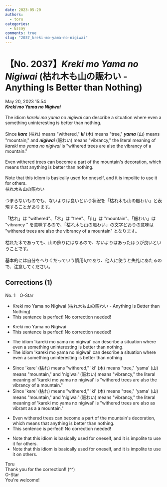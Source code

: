 ```yaml
---
date: 2023-05-20
authors:
  - toru
categories:
  - Essay
comments: true
slug: "2037_kreki-mo-yama-no-nigiwai"
---
```


# 【No. 2037】<strong><em>Kreki mo Yama no Nigiwai</em></strong> (枯れ木も山の賑わい - Anything Is Better than Nothing)
<div class="date">May 20, 2023 15:54</div>
<div id="post"><div id="body_show_ori">
<strong><em>Kreki mo Yama no Nigiwai</em></strong><br/><br/>The idiom <em>kareki mo yama no nigiwai</em> can describe a situation where even a something uninteresting is better than nothing.<br/><br/>Since <strong><em>kare</em></strong> (枯れ) means "withered," <strong><em>ki</em></strong> (木) means "tree," <strong><em>yama</em></strong> (山) means "mountain," and <strong><em>nigiwai</em></strong> (賑わい) means "vibrancy," the literal meaning of <em>kareki mo yama no nigiwai</em> is "withered trees are also the vibrancy of a mountain."<br/><br/>Even withered trees can become a part of the mountain's decoration, which means that anything is better than nothing.<br/><br/>Note that this idiom is basically used for oneself, and it is impolite to use it for others.
</div></div>

<!-- more -->

<div id="post_ja"><div id="body_show_mo">
枯れ木も山の賑わい<br/><br/>つまらないものでも、ないよりは良いという状況を「枯れ木も山の賑わい」と表現することがあります。<br/><br/>「枯れ」は "withered"、「木」は "tree"、「山」は "mountain"、「賑わい」は "vibrancy " を意味するので、「枯れ木も山の賑わい」の文字どおりの意味は "withered trees are also the vibrancy of a mountain" となります。<br/><br/>枯れた木であっても、山の飾りにはなるので、ないよりはあったほうが良いということです。<br/><br/>基本的には自分をへりくだっていう慣用句であり、他人に使うと失礼にあたるので、注意してください。
</div></div>

## Corrections (1)
<div id="block"><div class="first_name"> No. 1　<span class="just_name">O-Star</span></div><div id="block2">
<ul class="correction_field">
<li class="incorrect">Kreki mo Yama no Nigiwai (枯れ木も山の賑わい - Anything Is Better than Nothing)</li>
<li class="corrected perfect">This sentence is perfect! No correction needed!</li>
</ul>
<ul class="correction_field">
<li class="incorrect">Kreki mo Yama no Nigiwai</li>
<li class="corrected perfect">This sentence is perfect! No correction needed!</li>
</ul>
<ul class="correction_field">
<li class="incorrect">The idiom 'kareki mo yama no nigiwai' can describe a situation where even a something uninteresting is better than nothing.</li>
<li class="corrected correct">
The idiom 'kareki mo yama no nigiwai' can describe a situation where <span class="sline"><span class="f_red">even a </span></span>something uninteresting is better than nothing.
</li>
</ul>
<ul class="correction_field">
<li class="incorrect">Since 'kare' (枯れ) means "withered," 'ki' (木) means "tree," 'yama' (山) means "mountain," and 'nigiwai' (賑わい) means "vibrancy," the literal meaning of 'kareki mo yama no nigiwai' is "withered trees are also the vibrancy of a mountain."</li>
<li class="corrected correct">
Since 'kare' (枯れ) means "withered," 'ki' (木) means "tree," 'yama' (山) means "mountain," and 'nigiwai' (賑わい) means "vibrancy," the literal meaning of 'kareki mo yama no nigiwai' is "withered trees <span class="f_bold">are also as vibrant as a</span> a mountain."
</li>
</ul>
<ul class="correction_field">
<li class="incorrect">Even withered trees can become a part of the mountain's decoration, which means that anything is better than nothing.</li>
<li class="corrected perfect">This sentence is perfect! No correction needed!</li>
</ul>
<ul class="correction_field">
<li class="incorrect">Note that this idiom is basically used for oneself, and it is impolite to use it for others.</li>
<li class="corrected correct">
Note that this idiom is basically used for oneself, and it is impolite to use it <span class="f_bold">on</span> others.
</li>
</ul>
</div><div class="name"><span class="just_name">Toru</span><br>
Thank you for the correction!! (^^)
</div>
<div class="name"><span class="just_name">O-Star</span><br>
You're welcome!
</div>
</div>
